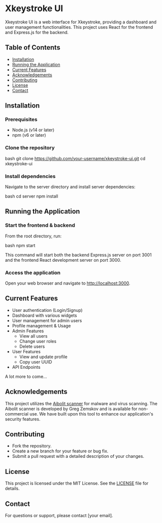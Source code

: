 # Xkeystroke UI

Xkeystroke UI is a web interface for Xkeystroke, providing a dashboard and user management functionalities. This project uses React for the frontend and Express.js for the backend.

## Table of Contents

- [Installation](#installation)
- [Running the Application](#running-the-application)
- [Current Features](#current-features)
- [Acknowledgements](#acknowledgements)
- [Contributing](#contributing)
- [License](#license)
- [Contact](#contact)

## Installation

### Prerequisites

- Node.js (v14 or later)
- npm (v6 or later)

### Clone the repository
bash
git clone https://github.com/your-username/xkeystroke-ui.git
cd xkeystroke-ui

### Install dependencies

Navigate to the server directory and install server dependencies:

bash
cd server
npm install

## Running the Application

### Start the frontend & backend

From the root directory, run:

bash
npm start

This command will start both the backend Express.js server on port 3001 and the frontend React development server on port 3000.

### Access the application

Open your web browser and navigate to [http://localhost:3000](http://localhost:3000).

## Current Features

- User authentication (Login/Signup)
- Dashboard with various widgets
- User management for admin users
- Profile management & Usage
- Admin Features
  - View all users
  - Change user roles
  - Delete users
- User Features
  - View and update profile
  - Copy user UUID
- API Endpoints

A lot more to come...

## Acknowledgements

This project utilizes the [Aibolit scanner](https://github.com/gregzem/aibolit) for malware and virus scanning. The Aibolit scanner is developed by Greg Zemskov and is available for non-commercial use. We have built upon this tool to enhance our application's security features.

## Contributing

- Fork the repository.
- Create a new branch for your feature or bug fix.
- Submit a pull request with a detailed description of your changes.

## License

This project is licensed under the MIT License. See the [LICENSE](LICENSE) file for details.

## Contact

For questions or support, please contact [your email].

